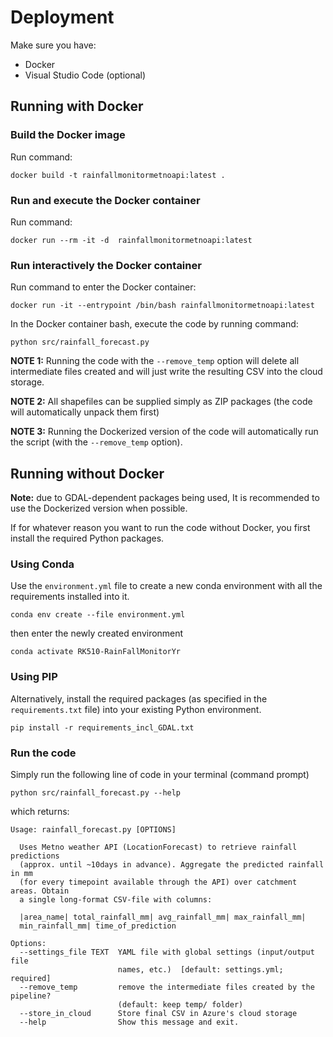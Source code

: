 # Deployment

Make sure you have:

- Docker
- Visual Studio Code (optional)

## Running with Docker
### Build the Docker image
Run command:
  ```
  docker build -t rainfallmonitormetnoapi:latest .
  ``` 
### Run and execute the Docker container
Run command:
  ``` 
  docker run --rm -it -d  rainfallmonitormetnoapi:latest 
  ```
### Run interactively the Docker container
Run command to enter the Docker container:
  ```
  docker run -it --entrypoint /bin/bash rainfallmonitormetnoapi:latest
  ```
In the Docker container bash, execute the code by running command:
  ```
  python src/rainfall_forecast.py
  ```

**NOTE 1:** Running the code with the `--remove_temp` option will delete all intermediate files created and will just write the resulting CSV into the cloud storage.

**NOTE 2:** All shapefiles can be supplied simply as ZIP packages (the code will automatically unpack them first) 

**NOTE 3:** Running the Dockerized version of the code will automatically run the script (with the `--remove_temp` option). 


## Running without Docker 
**Note:** due to GDAL-dependent packages being used, It is recommended to use the Dockerized version when possible.

If for whatever reason you want to run the code without Docker, you first install the required Python packages.
### Using Conda 
Use the `environment.yml` file to create a new conda environment with all the requirements installed into it. 
```
conda env create --file environment.yml
```
then enter the newly created environment 
```
conda activate RK510-RainFallMonitorYr
```
### Using PIP 
Alternatively, install the required packages (as specified in the `requirements.txt` file) into your existing Python environment. 
```
pip install -r requirements_incl_GDAL.txt
```
### Run the code  
Simply run the following line of code in your terminal (command prompt)
```
python src/rainfall_forecast.py --help
```
which returns: 
~~~
Usage: rainfall_forecast.py [OPTIONS]

  Uses Metno weather API (LocationForecast) to retrieve rainfall predictions
  (approx. until ~10days in advance). Aggregate the predicted rainfall in mm
  (for every timepoint available through the API) over catchment areas. Obtain
  a single long-format CSV-file with columns:

  |area_name| total_rainfall_mm| avg_rainfall_mm| max_rainfall_mm|
  min_rainfall_mm| time_of_prediction

Options:
  --settings_file TEXT  YAML file with global settings (input/output file
                        names, etc.)  [default: settings.yml; required]
  --remove_temp         remove the intermediate files created by the pipeline?
                        (default: keep temp/ folder)
  --store_in_cloud      Store final CSV in Azure's cloud storage
  --help                Show this message and exit.
~~~
